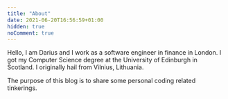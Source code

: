 ```yaml
---
title: "About"
date: 2021-06-20T16:56:59+01:00
hidden: true
noComment: true
---
```


Hello, I am Darius and I work as a software engineer in finance in London. I got my Computer Science degree at the University of Edinburgh in Scotland. I originally hail from Vilnius, Lithuania.

The purpose of this blog is to share some personal coding related tinkerings.
